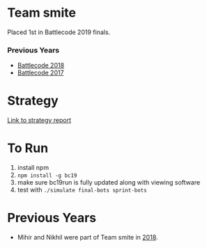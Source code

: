 # Team smite
Placed 1st in Battlecode 2019 finals.

### Previous Years

- [Battlecode 2018](https://github.com/mvpatel2000/battlecode-2018-smite)
- [Battlecode 2017](https://github.com/nthistle/battlecode-2017-segfault)

# Strategy
[Link to strategy report](https://nikhilsardana.github.io/smite.pdf)

# To Run
1. install npm
2. `npm install -g bc19`
3. make sure bc19run is fully updated along with viewing software
3. test with `./simulate final-bots sprint-bots`

# Previous Years
* Mihir and Nikhil were part of Team smite in [2018](https://github.com/mvpatel2000/battlecode-2018-smite).
